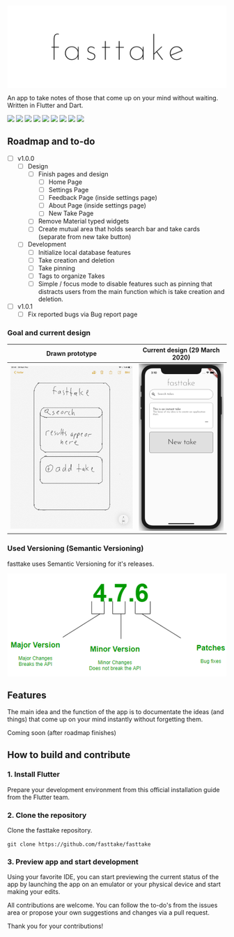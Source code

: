 <img src="/readme_assets/fasttake_repo.png" alt="fasttake logo" align="middle">

An app to take notes of those that come up on your mind without waiting. Written in Flutter and Dart.

<img src="https://img.shields.io/travis/com/fasttake/fasttake?style=flat-square"></img>
<img src="https://img.shields.io/github/issues/fasttake/fasttake?style=flat-square"></img>
<img src="https://img.shields.io/github/contributors/fasttake/fasttake?style=flat-square"></img>
<img src="https://img.shields.io/github/commit-activity/m/fasttake/fasttake?style=flat-square"></img>
<img src="https://img.shields.io/badge/contributions-welcome-brightgreen.svg?style=flat-square"></img>
<img src="https://img.shields.io/github/v/release/fasttake/fasttake?label=latest%20stable%20release&style=flat-square"></img>
<img src="https://img.shields.io/github/v/release/fasttake/fasttake?include_prereleases&label=latest%20pre-release&style=flat-square"></img>
<img src="https://img.shields.io/github/license/fasttake/fasttake?style=flat-square"></img>
<img src="https://img.shields.io/github/repo-size/fasttake/fasttake?style=flat-square"></img>

## Roadmap and to-do
- [ ] v1.0.0
  - [ ] Design
    - [ ] Finish pages and design
        - [ ] Home Page
        - [ ] Settings Page
        - [ ] Feedback Page (inside settings page)
        - [ ] About Page (inside settings page)
        - [ ] New Take Page
    - [ ] Remove Material typed widgets
    - [ ] Create mutual area that holds search bar and take cards (separate from new take button)
  - [ ] Development
    - [ ] Initialize local database features
    - [ ] Take creation and deletion
    - [ ] Take pinning
    - [ ] Tags to organize Takes
    - [ ] Simple / focus mode to disable features such as pinning that distracts users from the main function which is take creation and deletion.
- [ ] v1.0.1
    - [ ] Fix reported bugs via Bug report page

### Goal and current design
| Drawn prototype | Current design (29 March 2020) |
|:-:|:-:|
| ![First](/readme_assets/prototype.png) | ![Sec](/readme_assets/29_march.png) |

### Used Versioning (Semantic Versioning)
fasttake uses Semantic Versioning for it's releases.

<img src="/readme_assets/versioning.png" alt="semantic versioning" align="middle">

## Features
The main idea and the function of the app is to documentate the ideas (and things) that come up on your mind instantly without forgetting them.

Coming soon (after roadmap finishes)

## How to build and contribute

### 1. Install Flutter
Prepare your development environment from this official installation guide from the Flutter team.

### 2. Clone the repository
Clone the fasttake repository.


`git clone https://github.com/fasttake/fasttake`

### 3. Preview app and start development
Using your favorite IDE, you can start previewing the current status of the app by launching the app on an emulator or your physical device and start making your edits.

All contributions are welcome. You can follow the to-do's from the issues area or propose your own suggestions and changes via a pull request.

Thank you for your contributions!

